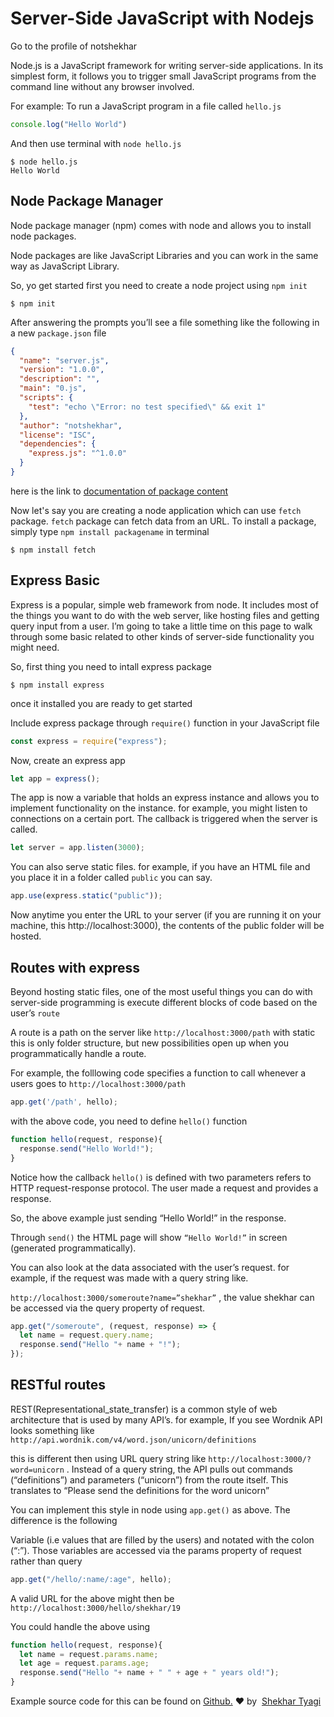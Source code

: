 # Server-Side JavaScript with Nodejs
Go to the profile of notshekhar

Node.js is a JavaScript framework for writing server-side applications. In its simplest form, it follows you to trigger small JavaScript programs from the command line without any browser involved.

For example: To run a JavaScript program in a file called `hello.js`
```javascript
console.log("Hello World")
```
And then use terminal with `node hello.js`

```
$ node hello.js
Hello World
```
## Node Package Manager
Node package manager (npm) comes with node and allows you to install node packages.

Node packages are like JavaScript Libraries and you can work in the same way as JavaScript Library.

So, yo get started first you need to create a node project using `npm init`
```
$ npm init
```
After answering the prompts you’ll see a file something like the following in a new `package.json` file
```json
{
  "name": "server.js",
  "version": "1.0.0",
  "description": "",
  "main": "0.js",
  "scripts": {
    "test": "echo \"Error: no test specified\" && exit 1"
  },
  "author": "notshekhar",
  "license": "ISC",
  "dependencies": {
    "express.js": "^1.0.0"
  }
}
```
here is the link to [documentation of package content](https://docs.npmjs.com/files/package.json)

Now let's say you are creating a node application which can use `fetch` package. `fetch` package can fetch data from an URL. To install a package, simply type `npm install packagename` in terminal
```
$ npm install fetch
```

## Express Basic
Express is a popular, simple web framework from node. It includes most of the things you want to do with the web server, like hosting files and getting query input from a user. I’m going to take a little time on this page to walk through some basic related to other kinds of server-side functionality you might need.

So, first thing you need to intall express package
```
$ npm install express
```
once it installed you are ready to get started

Include express package through `require()` function in your JavaScript file
```javascript
const express = require("express");
```
Now, create an express app
```js
let app = express();
```
The app is now a variable that holds an express instance and allows you to implement functionality on the instance. for example, you might listen to connections on a certain port. The callback is triggered when the server is called.
```js
let server = app.listen(3000);
```
You can also serve static files. for example, if you have an HTML file and you place it in a folder called `public` you can say.
```js
app.use(express.static("public"));
```
Now anytime you enter the URL to your server (if you are running it on your machine, this http://localhost:3000), the contents of the public folder will be hosted.

## Routes with express
Beyond hosting static files, one of the most useful things you can do with server-side programming is execute different blocks of code based on the user’s `route`

A route is a path on the server like `http://localhost:3000/path` with static this is only folder structure, but new possibilities open up when you programmatically handle a route.

For example, the folllowing code specifies a function to call whenever a users goes to `http://localhost:3000/path`
```js
app.get('/path', hello);
```
with the above code, you need to define `hello()` function
```js
function hello(request, response){
  response.send("Hello World!");
}
```
Notice how the callback `hello()` is defined with two parameters refers to HTTP request-response protocol. The user made a request and provides a response.

So, the above example just sending “Hello World!” in the response.

Through `send()` the HTML page will show `“Hello World!”` in screen (generated programmatically).

You can also look at the data associated with the user’s request. for example, if the request was made with a query string like.

`http://localhost:3000/someroute?name=”shekhar”` , the value shekhar can be accessed via the query property of request.
```js
app.get("/someroute", (request, response) => {
  let name = request.query.name;
  response.send("Hello "+ name + "!");
});
```
## RESTful routes
REST(Representational_state_transfer) is a common style of web architecture that is used by many API’s. for example, If you see Wordnik API looks something like `http://api.wordnik.com/v4/word.json/unicorn/definitions`

this is different then using URL query string like `http://localhost:3000/?word=unicorn` . Instead of a query string, the API pulls out commands (“definitions”) and parameters (“unicorn”) from the route itself. This translates to “Please send the definitions for the word unicorn”

You can implement this style in node using `app.get()` as above. The difference is the following

Variable (i.e values that are filled by the users) and notated with the colon (“:”).
Those variables are accessed via the params property of request rather than query
```js
app.get("/hello/:name/:age", hello);
```
A valid URL for the above might then be `http://localhost:3000/hello/shekhar/19`

You could handle the above using
```js
function hello(request, response){
  let name = request.params.name;
  let age = request.params.age;
  response.send("Hello "+ name + " " + age + " years old!");
}
```

<footer>Example source code for this can be found on&nbsp;<a class="click" href="https://github.com/notshekhar/Drawing-cat-using-doodle-data-with-node.js-" target="blank">Github.</a>&nbsp;❤︎ by &nbsp;<a href="https://notshekhar.github.io/" class="click">Shekhar Tyagi</a></footer>


